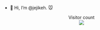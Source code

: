 - 👋 Hi, I’m @jejikeh. 🐭

<p align="center"> 
  Visitor count<br>
  <img src="https://profile-counter.glitch.me/insolitum/count.svg" />
</p>
